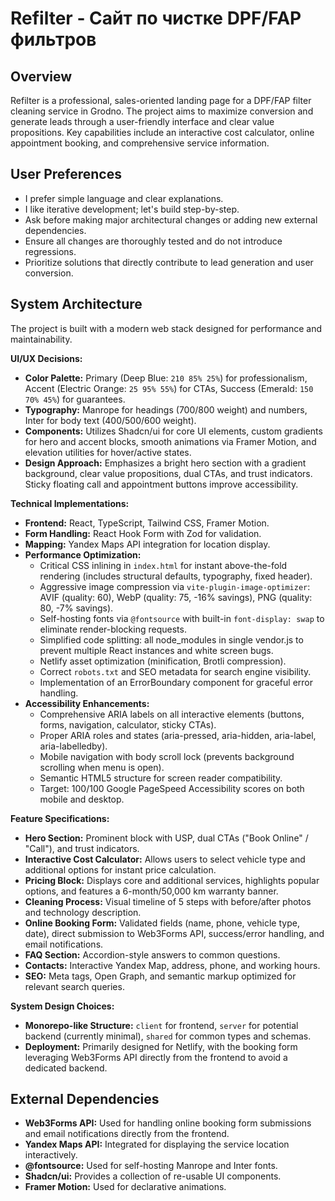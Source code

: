 # Refilter - Сайт по чистке DPF/FAP фильтров

## Overview
Refilter is a professional, sales-oriented landing page for a DPF/FAP filter cleaning service in Grodno. The project aims to maximize conversion and generate leads through a user-friendly interface and clear value propositions. Key capabilities include an interactive cost calculator, online appointment booking, and comprehensive service information.

## User Preferences
- I prefer simple language and clear explanations.
- I like iterative development; let's build step-by-step.
- Ask before making major architectural changes or adding new external dependencies.
- Ensure all changes are thoroughly tested and do not introduce regressions.
- Prioritize solutions that directly contribute to lead generation and user conversion.

## System Architecture
The project is built with a modern web stack designed for performance and maintainability.

**UI/UX Decisions:**
- **Color Palette:** Primary (Deep Blue: `210 85% 25%`) for professionalism, Accent (Electric Orange: `25 95% 55%`) for CTAs, Success (Emerald: `150 70% 45%`) for guarantees.
- **Typography:** Manrope for headings (700/800 weight) and numbers, Inter for body text (400/500/600 weight).
- **Components:** Utilizes Shadcn/ui for core UI elements, custom gradients for hero and accent blocks, smooth animations via Framer Motion, and elevation utilities for hover/active states.
- **Design Approach:** Emphasizes a bright hero section with a gradient background, clear value propositions, dual CTAs, and trust indicators. Sticky floating call and appointment buttons improve accessibility.

**Technical Implementations:**
- **Frontend:** React, TypeScript, Tailwind CSS, Framer Motion.
- **Form Handling:** React Hook Form with Zod for validation.
- **Mapping:** Yandex Maps API integration for location display.
- **Performance Optimization:**
    - Critical CSS inlining in `index.html` for instant above-the-fold rendering (includes structural defaults, typography, fixed header).
    - Aggressive image compression via `vite-plugin-image-optimizer`: AVIF (quality: 60), WebP (quality: 75, -16% savings), PNG (quality: 80, -7% savings).
    - Self-hosting fonts via `@fontsource` with built-in `font-display: swap` to eliminate render-blocking requests.
    - Simplified code splitting: all node_modules in single vendor.js to prevent multiple React instances and white screen bugs.
    - Netlify asset optimization (minification, Brotli compression).
    - Correct `robots.txt` and SEO metadata for search engine visibility.
    - Implementation of an ErrorBoundary component for graceful error handling.
- **Accessibility Enhancements:**
    - Comprehensive ARIA labels on all interactive elements (buttons, forms, navigation, calculator, sticky CTAs).
    - Proper ARIA roles and states (aria-pressed, aria-hidden, aria-label, aria-labelledby).
    - Mobile navigation with body scroll lock (prevents background scrolling when menu is open).
    - Semantic HTML5 structure for screen reader compatibility.
    - Target: 100/100 Google PageSpeed Accessibility scores on both mobile and desktop.

**Feature Specifications:**
- **Hero Section:** Prominent block with USP, dual CTAs ("Book Online" / "Call"), and trust indicators.
- **Interactive Cost Calculator:** Allows users to select vehicle type and additional options for instant price calculation.
- **Pricing Block:** Displays core and additional services, highlights popular options, and features a 6-month/50,000 km warranty banner.
- **Cleaning Process:** Visual timeline of 5 steps with before/after photos and technology description.
- **Online Booking Form:** Validated fields (name, phone, vehicle type, date), direct submission to Web3Forms API, success/error handling, and email notifications.
- **FAQ Section:** Accordion-style answers to common questions.
- **Contacts:** Interactive Yandex Map, address, phone, and working hours.
- **SEO:** Meta tags, Open Graph, and semantic markup optimized for relevant search queries.

**System Design Choices:**
- **Monorepo-like Structure:** `client` for frontend, `server` for potential backend (currently minimal), `shared` for common types and schemas.
- **Deployment:** Primarily designed for Netlify, with the booking form leveraging Web3Forms API directly from the frontend to avoid a dedicated backend.

## External Dependencies
- **Web3Forms API:** Used for handling online booking form submissions and email notifications directly from the frontend.
- **Yandex Maps API:** Integrated for displaying the service location interactively.
- **@fontsource:** Used for self-hosting Manrope and Inter fonts.
- **Shadcn/ui:** Provides a collection of re-usable UI components.
- **Framer Motion:** Used for declarative animations.